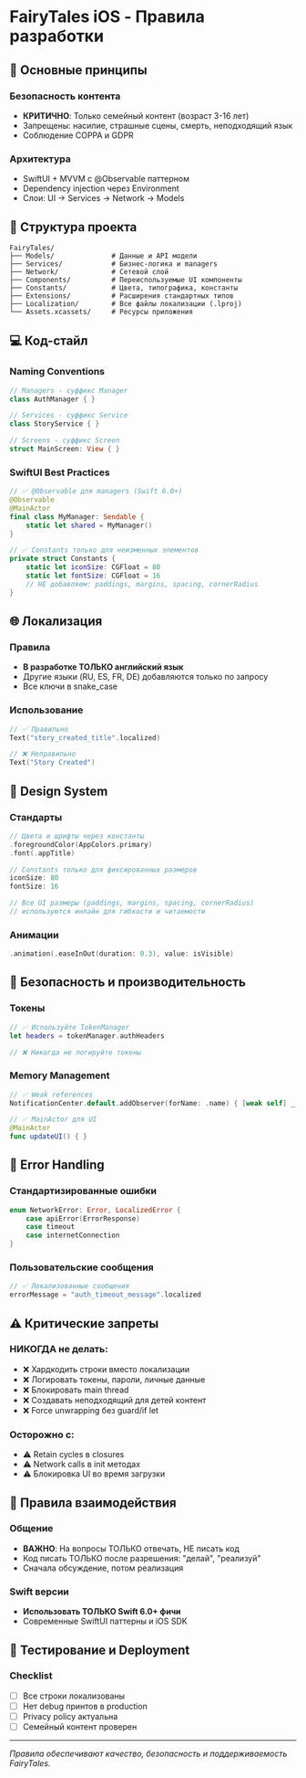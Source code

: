 # FairyTales iOS - Правила разработки

## 🎯 Основные принципы

### Безопасность контента
- **КРИТИЧНО**: Только семейный контент (возраст 3-16 лет)
- Запрещены: насилие, страшные сцены, смерть, неподходящий язык
- Соблюдение COPPA и GDPR

### Архитектура
- SwiftUI + MVVM с @Observable паттерном
- Dependency injection через Environment
- Слои: UI → Services → Network → Models

## 📁 Структура проекта

```
FairyTales/
├── Models/              # Данные и API модели
├── Services/            # Бизнес-логика и managers
├── Network/             # Сетевой слой
├── Components/          # Переиспользуемые UI компоненты
├── Constants/           # Цвета, типографика, константы  
├── Extensions/          # Расширения стандартных типов
├── Localization/        # Все файлы локализации (.lproj)
└── Assets.xcassets/     # Ресурсы приложения
```

## 💻 Код-стайл

### Naming Conventions
```swift
// Managers - суффикс Manager
class AuthManager { }

// Services - суффикс Service  
class StoryService { }

// Screens - суффикс Screen
struct MainScreen: View { }
```

### SwiftUI Best Practices
```swift
// ✅ @Observable для managers (Swift 6.0+)
@Observable
@MainActor
final class MyManager: Sendable {
    static let shared = MyManager()
}

// ✅ Constants только для неизменных элементов
private struct Constants {
    static let iconSize: CGFloat = 80
    static let fontSize: CGFloat = 16
    // НЕ добавляем: paddings, margins, spacing, cornerRadius
}
```

## 🌐 Локализация

### Правила
- **В разработке ТОЛЬКО английский язык**
- Другие языки (RU, ES, FR, DE) добавляются только по запросу
- Все ключи в snake_case

### Использование
```swift
// ✅ Правильно
Text("story_created_title".localized)

// ❌ Неправильно  
Text("Story Created")
```

## 🎨 Design System

### Стандарты
```swift
// Цвета и шрифты через константы
.foregroundColor(AppColors.primary)
.font(.appTitle)

// Constants только для фиксированных размеров
iconSize: 80
fontSize: 16

// Все UI размеры (paddings, margins, spacing, cornerRadius) 
// используются инлайн для гибкости и читаемости
```

### Анимации
```swift
.animation(.easeInOut(duration: 0.3), value: isVisible)
```

## 🔐 Безопасность и производительность

### Токены
```swift
// ✅ Используйте TokenManager
let headers = tokenManager.authHeaders

// ❌ Никогда не логируйте токены
```

### Memory Management
```swift
// ✅ Weak references
NotificationCenter.default.addObserver(forName: .name) { [weak self] _ in }

// ✅ MainActor для UI
@MainActor
func updateUI() { }
```

## 🐛 Error Handling

### Стандартизированные ошибки
```swift
enum NetworkError: Error, LocalizedError {
    case apiError(ErrorResponse)
    case timeout
    case internetConnection
}
```

### Пользовательские сообщения
```swift
// ✅ Локализованные сообщения
errorMessage = "auth_timeout_message".localized
```

## ⚠️ Критические запреты

### НИКОГДА не делать:
- ❌ Хардкодить строки вместо локализации
- ❌ Логировать токены, пароли, личные данные
- ❌ Блокировать main thread
- ❌ Создавать неподходящий для детей контент
- ❌ Force unwrapping без guard/if let

### Осторожно с:
- ⚠️ Retain cycles в closures
- ⚠️ Network calls в init методах
- ⚠️ Блокировка UI во время загрузки

## 📝 Правила взаимодействия

### Общение
- **ВАЖНО**: На вопросы ТОЛЬКО отвечать, НЕ писать код
- Код писать ТОЛЬКО после разрешения: "делай", "реализуй"
- Сначала обсуждение, потом реализация

### Swift версии
- **Использовать ТОЛЬКО Swift 6.0+ фичи**
- Современные SwiftUI паттерны и iOS SDK

## 🧪 Тестирование и Deployment

### Checklist
- [ ] Все строки локализованы
- [ ] Нет debug принтов в production
- [ ] Privacy policy актуальна
- [ ] Семейный контент проверен

---

*Правила обеспечивают качество, безопасность и поддерживаемость FairyTales.*